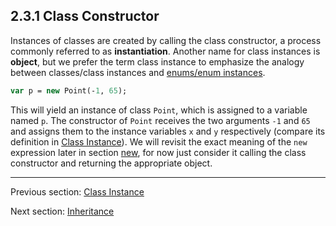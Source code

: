 ## 2.3.1 Class Constructor

Instances of classes are created by calling the class constructor, a process commonly referred to as **instantiation**. Another name for class instances is **object**, but we prefer the term class instance to emphasize the analogy between classes/class instances and [enums/enum instances](2.4-Enum_Instance.md). 

```haxe
var p = new Point(-1, 65);
```
This will yield an instance of class `Point`, which is assigned to a variable named `p`. The constructor of `Point` receives the two arguments `-1` and `65` and assigns them to the instance variables `x` and `y` respectively (compare its definition in [Class Instance](2.3-Class_Instance.md)). We will revisit the exact meaning of the `new` expression later in section [new](5.12-new.md), for now just consider it calling the class constructor and returning the appropriate object.

---

Previous section: [Class Instance](2.3-Class_Instance.md)

Next section: [Inheritance](2.3.2-Inheritance.md)